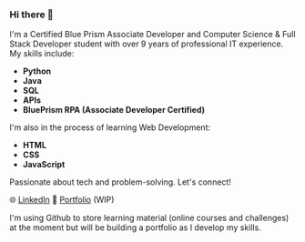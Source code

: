 ### Hi there 👋

I'm a Certified Blue Prism Associate Developer and Computer Science & Full Stack Developer student with over 9 years of professional IT experience. My skills include:

- **Python**
- **Java**
- **SQL**
- **APIs**
- **BluePrism RPA (Associate Developer Certified)**

I'm also in the process of learning Web Development:
- **HTML**
- **CSS**
- **JavaScript**

Passionate about tech and problem-solving. Let's connect!

🌐 [LinkedIn](https://www.linkedin.com/in/rhysoshea97/) 📖 [Portfolio](https://rhysjo.github.io/) (WIP)

I'm using Github to store learning material (online courses and challenges) at the moment but will be building a portfolio as I develop my skills.
